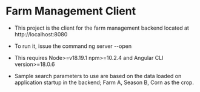 # Farm Management Client

- This project is the client for the farm management backend located at http://localhost:8080

- To run it, issue the command ng server --open

- This requires Node>=v18.19.1 npm>=10.2.4 and Angular CLI version>=18.0.6

- Sample search parameters to use are based on the data loaded on application startup in the backend; Farm A, Season B, Corn as the crop.



